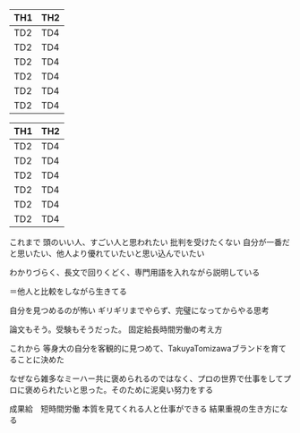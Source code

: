 | TH1 | TH2 |
----|---- 
| TD2 | TD4 |
| TD2 | TD4 |
| TD2 | TD4 |
| TD2 | TD4 |
| TD2 | TD4 |
| TD2 | TD4 |



| TH1 | TH2 |
----|---- 
| TD2 | TD4 |
| TD2 | TD4 |
| TD2 | TD4 |
| TD2 | TD4 |
| TD2 | TD4 |
| TD2 | TD4 |


これまで
頭のいい人、すごい人と思われたい
批判を受けたくない
自分が一番だと思いたい、他人より優れていたいと思い込んでいたい

わかりづらく、長文で回りくどく、専門用語を入れながら説明している

＝他人と比較をしながら生きてる

自分を見つめるのが怖い
ギリギリまでやらず、完璧になってからやる思考

論文もそう。受験もそうだった。
固定給長時間労働の考え方



これから
等身大の自分を客観的に見つめて、TakuyaTomizawaブランドを育てることに決めた

なぜなら雑多なミーハー共に褒められるのではなく、プロの世界で仕事をしてプロに褒められたいと思った。そのために泥臭い努力をする

成果給　短時間労働
本質を見てくれる人と仕事ができる
結果重視の生き方になる

